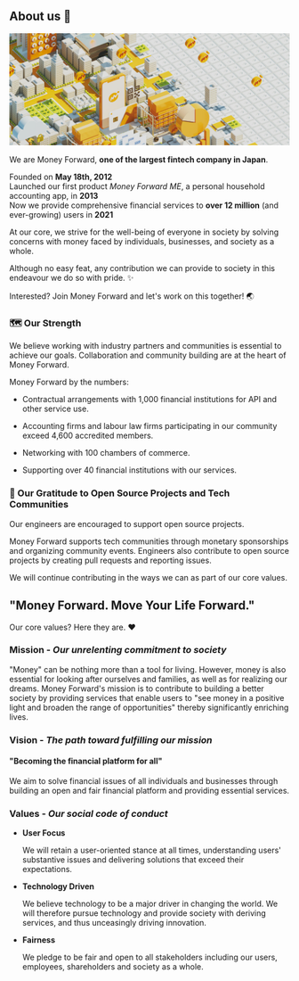 ## About us 🎉
![Money Forward, Inc. Banner](/images/moneyforward_banner.jpg)

We are Money Forward, **one of the largest fintech company in Japan**.

Founded on **May 18th, 2012**  
Launched our first product _Money Forward ME_, a personal household accounting app, in **2013**  
Now we provide comprehensive financial services to **over 12 million** (and ever-growing) users in **2021**  

At our core, we strive for the well-being of everyone in society by solving concerns with money faced by individuals, businesses, and society as a whole.

Although no easy feat, any contribution we can provide to society in this endeavour we do so with pride. ✨

Interested? Join Money Forward and let's work on this together! 🌏

### 🗺️ Our Strength

We believe working with industry partners and communities is essential to achieve our goals. Collaboration and community building are at the heart of Money Forward.

Money Forward by the numbers:

* Contractual arrangements with 1,000 financial institutions for API and other service use.

* Accounting firms and labour law firms participating in our community exceed 4,600 accredited members.

* Networking with 100 chambers of commerce.

* Supporting over 40 financial institutions with our services.

### 💾 Our Gratitude to Open Source Projects and Tech Communities

Our engineers are encouraged to support open source projects.

Money Forward supports tech communities through monetary sponsorships and organizing community events. Engineers also contribute to open source projects by creating pull requests and reporting issues.

We will continue contributing in the ways we can as part of our core values.

## "Money Forward. Move Your Life Forward."

Our core values? Here they are. ❤️

### Mission - _Our unrelenting commitment to society_

"Money" can be nothing more than a tool for living. However, money is also essential for looking after ourselves and families, as well as for realizing our dreams. Money Forward's mission is to contribute to building a better society by providing services that enable users to "see money in a positive light and broaden the range of opportunities" thereby significantly enriching lives.

### Vision - _The path toward fulfilling our mission_

#### "Becoming the financial platform for all"

We aim to solve financial issues of all individuals and businesses through building an open and fair financial platform and providing essential services.

### Values - _Our social code of conduct_

* **User Focus**

  We will retain a user-oriented stance at all times, understanding users' substantive issues and delivering solutions that exceed their expectations.

* **Technology Driven**

  We believe technology to be a major driver in changing the world. We will therefore pursue technology and provide society with deriving services, and thus unceasingly driving innovation.

* **Fairness**

  We pledge to be fair and open to all stakeholders including our users, employees, shareholders and society as a whole.
